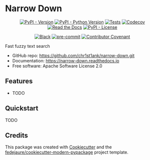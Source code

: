 
# Narrow Down


<div align="center">

[![PyPI - Version](https://img.shields.io/pypi/v/narrow-down.svg)](https://pypi.python.org/pypi/narrow-down)
[![PyPI - Python Version](https://img.shields.io/pypi/pyversions/narrow-down.svg)](https://pypi.python.org/pypi/narrow-down)
[![Tests](https://github.com/chr1st1ank/narrow-down/workflows/tests/badge.svg)](https://github.com/chr1st1ank/narrow-down/actions?workflow=tests)
[![Codecov](https://codecov.io/gh/chr1st1ank/narrow-down/branch/main/graph/badge.svg)](https://codecov.io/gh/chr1st1ank/narrow-down)
[![Read the Docs](https://readthedocs.org/projects/narrow-down/badge/)](https://narrow-down.readthedocs.io/)
[![PyPI - License](https://img.shields.io/pypi/l/narrow-down.svg)](https://pypi.python.org/pypi/narrow-down)

[![Black](https://img.shields.io/badge/code%20style-black-000000.svg)](https://github.com/psf/black)
[![pre-commit](https://img.shields.io/badge/pre--commit-enabled-brightgreen?logo=pre-commit&logoColor=white)](https://github.com/pre-commit/pre-commit)
[![Contributor Covenant](https://img.shields.io/badge/Contributor%20Covenant-2.0-4baaaa.svg)](https://www.contributor-covenant.org/version/2/0/code_of_conduct/)

</div>


Fast fuzzy text search


* GitHub repo: <https://github.com/chr1st1ank/narrow-down.git>
* Documentation: <https://narrow-down.readthedocs.io>
* Free software: Apache Software License 2.0


## Features

* TODO

## Quickstart

TODO

## Credits

This package was created with [Cookiecutter][cookiecutter] and the [fedejaure/cookiecutter-modern-pypackage][cookiecutter-modern-pypackage] project template.

[cookiecutter]: https://github.com/cookiecutter/cookiecutter
[cookiecutter-modern-pypackage]: https://github.com/fedejaure/cookiecutter-modern-pypackage
